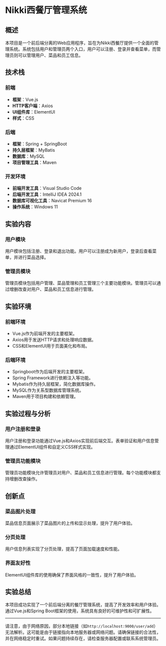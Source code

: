 # Nikki西餐厅管理系统

## 概述

本项目是一个前后端分离的Web应用程序，旨在为Nikki西餐厅提供一个全面的管理系统。系统包括用户和管理员两个入口，用户可以注册、登录并查看菜单，而管理员则可以管理用户、菜品和员工信息。

## 技术栈

### 前端

- **框架**：Vue.js
- **HTTP客户端**：Axios
- **UI组件库**：ElementUI
- **样式**：CSS

### 后端

- **框架**：Spring + SpringBoot
- **持久层框架**：MyBatis
- **数据库**：MySQL
- **项目管理工具**：Maven

### 开发环境

- **前端开发工具**：Visual Studio Code
- **后端开发工具**：IntelliJ IDEA 2024.1
- **数据库可视化工具**：Navicat Premium 16
- **操作系统**：Windows 11

## 实验内容

### 用户模块

用户模块包括注册、登录和退出功能。用户可以注册成为新用户，登录后查看菜单，并进行菜品选择。

### 管理员模块

管理员模块包括用户管理、菜品管理和员工管理三个主要功能模块。管理员可以通过增删改查对用户、菜品和员工信息进行管理。

## 实验环境

### 前端环境

- Vue.js作为前端开发的主要框架。
- Axios用于发送HTTP请求和处理响应数据。
- CSS和ElementUI用于页面美化和布局。

### 后端环境

- Springboot作为后端开发的主要框架。
- Spring Framework进行依赖注入等功能。
- Mybatis作为持久层框架，简化数据库操作。
- MySQL作为关系型数据库管理系统。
- Maven用于项目构建和依赖管理。

## 实验过程与分析

### 用户注册和登录

用户注册和登录功能通过Vue.js和Axios实现前后端交互。表单验证和用户信息管理通过ElementUI组件和自定义CSS样式实现。

### 管理员功能模块

管理员功能模块允许管理员对用户、菜品和员工信息进行管理。每个功能模块都支持增删改查操作。

## 创新点

### 菜品图片处理

菜品信息页面展示了菜品图片的上传和显示处理，提升了用户体验。

### 分页处理

用户信息列表实现了分页处理，提高了页面加载速度和性能。

### 界面友好性

ElementUI组件库的使用确保了界面风格的一致性，提升了用户体验。

## 实验总结

本项目成功实现了一个前后端分离的餐厅管理系统，提高了开发效率和用户体验。通过Vue.js和Spring Boot框架的使用，系统具有良好的可维护性和可扩展性。

---

请注意，由于网络原因，部分本地链接（如`http://localhost:9000/user/add`）无法解析。这可能是由于链接指向本地服务器或网络问题。请确保链接的合法性，并在网络稳定时重试。如果问题持续存在，请检查服务器配置或联系系统管理员。
